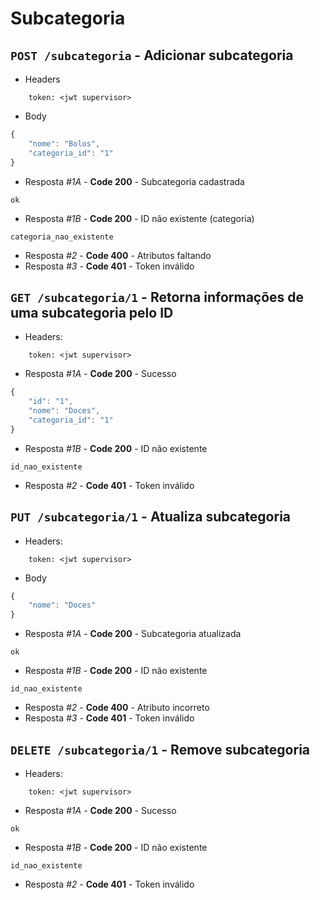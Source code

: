 # Subcategoria

## ```POST /subcategoria``` - Adicionar subcategoria
 - Headers
```
    token: <jwt supervisor>
```

- Body
```javascript
{
    "nome": "Bolos",
    "categoria_id": "1"
}
```

- Resposta *#1A* - **Code 200** - Subcategoria cadastrada
```
ok
```
- Resposta *#1B* - **Code 200** - ID não existente (categoria)
```
categoria_nao_existente
```
- Resposta *#2* - **Code 400** - Atributos faltando
- Resposta *#3* - **Code 401** - Token inválido

## ```GET /subcategoria/1``` - Retorna informações de uma subcategoria pelo ID
- Headers: 
```
    token: <jwt supervisor>
```

- Resposta *#1A* - **Code 200** - Sucesso
```javascript
{
    "id": "1",
    "nome": "Doces",
    "categoria_id": "1"
}
```
- Resposta *#1B* - **Code 200** - ID não existente
```
id_nao_existente
```
- Resposta *#2* - **Code 401** - Token inválido

## ```PUT /subcategoria/1``` - Atualiza subcategoria
 - Headers: 
```
    token: <jwt supervisor>
```

- Body
```javascript
{
    "nome": "Doces"
}
```

- Resposta *#1A* - **Code 200** - Subcategoria atualizada
```
ok
```
- Resposta *#1B* - **Code 200** - ID não existente
```
id_nao_existente
```
- Resposta *#2* - **Code 400** - Atributo incorreto
- Resposta *#3* - **Code 401** - Token inválido

## ```DELETE /subcategoria/1``` - Remove subcategoria
 - Headers: 
```
    token: <jwt supervisor>
```

- Resposta *#1A* - **Code 200** - Sucesso
```
ok
```
- Resposta *#1B* - **Code 200** - ID não existente
```
id_nao_existente
```
- Resposta *#2* - **Code 401** - Token inválido